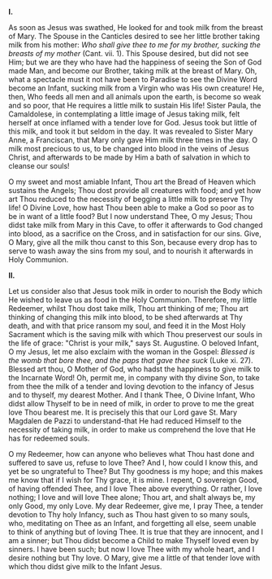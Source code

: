 
**I\.**

As soon as Jesus was swathed, He looked for and took milk from the breast of Mary. The Spouse in the Canticles desired to see her little brother taking milk from his mother: *Who shall give thee to me for my brother, sucking the breasts of my mother* (Cant. vii. 1). This Spouse desired, but did not see Him; but we are they who have had the happiness of seeing the Son of God made Man, and become our Brother, taking milk at the breast of Mary. Oh, what a spectacle must it not have been to Paradise to see the Divine Word become an Infant, sucking milk from a Virgin who was His own creature! He, then, Who feeds all men and all animals upon the earth, is become so weak and so poor, that He requires a little milk to sustain His life! Sister Paula, the Camaldolese, in contemplating a little image of Jesus taking milk, felt herself at once inflamed with a tender love for God. Jesus took but little of this milk, and took it but seldom in the day. It was revealed to Sister Mary Anne, a Franciscan, that Mary only gave Him milk three times in the day. O milk most precious to us, to be changed into blood in the veins of Jesus Christ, and afterwards to be made by Him a bath of salvation in which to cleanse our souls!

O my sweet and most amiable Infant, Thou art the Bread of Heaven which sustains the Angels; Thou dost provide all creatures with food; and yet how art Thou reduced to the necessity of begging a little milk to preserve Thy life! O Divine Love, how hast Thou been able to make a God so poor as to be in want of a little food? But I now understand Thee, O my Jesus; Thou didst take milk from Mary in this Cave, to offer it afterwards to God changed into blood, as a sacrifice on the Cross, and in satisfaction for our sins. Give, O Mary, give all the milk thou canst to this Son, because every drop has to serve to wash away the sins from my soul, and to nourish it afterwards in Holy Communion.

**II\.**

Let us consider also that Jesus took milk in order to nourish the Body which He wished to leave us as food in the Holy Communion. Therefore, my little Redeemer, whilst Thou dost take milk, Thou art thinking of me; Thou art thinking of changing this milk into blood, to be shed afterwards at Thy death, and with that price ransom my soul, and feed it in the Most Holy Sacrament which is the saving milk with which Thou preservest our souls in the life of grace: \"Christ is your milk,\" says St. Augustine. O beloved Infant, O my Jesus, let me also exclaim with the woman in the Gospel: *Blessed is the womb that bore thee, and the paps that gave thee suck* (Luke xi. 27). Blessed art thou, O Mother of God, who hadst the happiness to give milk to the Incarnate Word! Oh, permit me, in company with thy divine Son, to take from thee the milk of a tender and loving devotion to the infancy of Jesus and to thyself, my dearest Mother. And I thank Thee, O Divine Infant, Who didst allow Thyself to be in need of milk, in order to prove to me the great love Thou bearest me. It is precisely this that our Lord gave St. Mary Magdalen de Pazzi to understand-that He had reduced Himself to the necessity of taking milk, in order to make us comprehend the love that He has for redeemed souls.

O my Redeemer, how can anyone who believes what Thou hast done and suffered to save us, refuse to love Thee? And I, how could I know this, and yet be so ungrateful to Thee? But Thy goodness is my hope; and this makes me know that if I wish for Thy grace, it is mine. I repent, O sovereign Good, of having offended Thee, and I love Thee above everything. Or rather, I love nothing; I love and will love Thee alone; Thou art, and shalt always be, my only Good, my only Love. My dear Redeemer, give me, I pray Thee, a tender devotion to Thy holy Infancy, such as Thou hast given to so many souls, who, meditating on Thee as an Infant, and forgetting all else, seem unable to think of anything but of loving Thee. It is true that they are innocent, and I am a sinner; but Thou didst become a Child to make Thyself loved even by sinners. I have been such; but now I love Thee with my whole heart, and I desire nothing but Thy love. O Mary, give me a little of that tender love with which thou didst give milk to the Infant Jesus.

